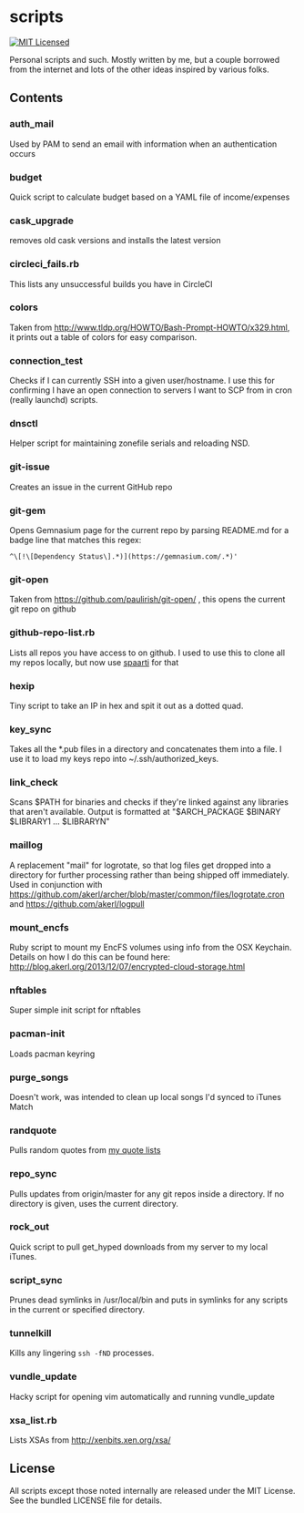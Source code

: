 scripts
=========

[![MIT Licensed](http://img.shields.io/badge/license-MIT-green.svg?style=flat)](https://tldrlegal.com/license/mit-license)

Personal scripts and such. Mostly written by me, but a couple borrowed from the internet and lots of the other ideas inspired by various folks.

## Contents

### auth_mail

Used by PAM to send an email with information when an authentication occurs

### budget

Quick script to calculate budget based on a YAML file of income/expenses

### cask_upgrade

removes old cask versions and installs the latest version

### circleci_fails.rb

This lists any unsuccessful builds you have in CircleCI

### colors

Taken from http://www.tldp.org/HOWTO/Bash-Prompt-HOWTO/x329.html, it prints out a table of colors for easy comparison.

### connection_test 

Checks if I can currently SSH into a given user/hostname. I use this for confirming I have an open connection to servers I want to SCP from in cron (really launchd) scripts.

### dnsctl

Helper script for maintaining zonefile serials and reloading NSD.

### git-issue

Creates an issue in the current GitHub repo

### git-gem

Opens Gemnasium page for the current repo by parsing README.md for a badge line that matches this regex:

```
^\[!\[Dependency Status\].*)](https://gemnasium.com/.*)'
```

### git-open

Taken from https://github.com/paulirish/git-open/ , this opens the current git repo on github

### github-repo-list.rb

Lists all repos you have access to on github. I used to use this to clone all my repos locally, but now use [spaarti](https://github.com/akerl/spaarti) for that

### hexip

Tiny script to take an IP in hex and spit it out as a dotted quad.

### key_sync

Takes all the \*.pub files in a directory and concatenates them into a file. I use it to load my keys repo into ~/.ssh/authorized\_keys.

### link_check

Scans $PATH for binaries and checks if they're linked against any libraries that aren't available. Output is formatted at "$ARCH_PACKAGE $BINARY $LIBRARY1 ... $LIBRARYN"

### maillog

A replacement "mail" for logrotate, so that log files get dropped into a directory for further processing rather than being shipped off immediately. Used in conjunction with https://github.com/akerl/archer/blob/master/common/files/logrotate.cron and https://github.com/akerl/logpull

### mount_encfs

Ruby script to mount my EncFS volumes using info from the OSX Keychain. Details on how I do this can be found here: http://blog.akerl.org/2013/12/07/encrypted-cloud-storage.html

### nftables

Super simple init script for nftables

### pacman-init

Loads pacman keyring

### purge_songs

Doesn't work, was intended to clean up local songs I'd synced to iTunes Match

### randquote

Pulls random quotes from [my quote lists](https://github.com/akerl/quotes)

### repo_sync

Pulls updates from origin/master for any git repos inside a directory. If no directory is given, uses the current directory.

### rock_out

Quick script to pull get_hyped downloads from my server to my local iTunes.

### script_sync

Prunes dead symlinks in /usr/local/bin and puts in symlinks for any scripts in the current or specified directory.

### tunnelkill

Kills any lingering `ssh -fND` processes.

### vundle_update

Hacky script for opening vim automatically and running vundle_update

### xsa_list.rb

Lists XSAs from http://xenbits.xen.org/xsa/

## License

All scripts except those noted internally are released under the MIT License. See the bundled LICENSE file for details.

